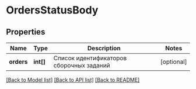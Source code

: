 # OrdersStatusBody

## Properties
Name | Type | Description | Notes
------------ | ------------- | ------------- | -------------
**orders** | **int[]** | Список идентификаторов сборочных заданий | [optional] 

[[Back to Model list]](../../README.md#documentation-for-models) [[Back to API list]](../../README.md#documentation-for-api-endpoints) [[Back to README]](../../README.md)

